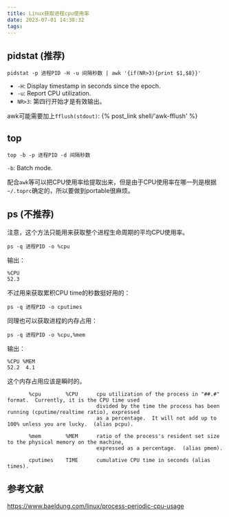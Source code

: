 ```yaml
---
title: Linux获取进程cpu使用率
date: 2023-07-01 14:38:32
tags:
---
```


## pidstat (推荐)

```shell
pidstat -p 进程PID -H -u 间隔秒数 | awk '{if(NR>3){print $1,$8}}'
```

- `-H`: Display timestamp in seconds since the epoch.
- `-u`: Report CPU utilization.
- `NR>3`: 第四行开始才是有效输出。

awk可能需要加上`fflush(stdout)`: {% post_link shell/'awk-fflush' %}

## top

```shell
top -b -p 进程PID -d 间隔秒数
```

`-b`: Batch mode.

配合`awk`等可以把CPU使用率给提取出来，但是由于CPU使用率在哪一列是根据`~/.toprc`确定的，所以要做到portable很麻烦。

## ps (不推荐)

注意，这个方法只能用来获取整个进程生命周期的平均CPU使用率。

```shell
ps -q 进程PID -o %cpu
```

输出：

```text
%CPU
52.3
```

不过用来获取累积CPU time的秒数挺好用的：

```shell
ps -q 进程PID -o cputimes
```

同理也可以获取进程的内存占用：

```shell
ps -q 进程PID -o %cpu,%mem
```

输出：

```text
%CPU %MEM
52.2  4.1
```

这个内存占用应该是瞬时的。

```text
       %cpu        %CPU      cpu utilization of the process in "##.#" format.  Currently, it is the CPU time used
                             divided by the time the process has been running (cputime/realtime ratio), expressed
                             as a percentage.  It will not add up to 100% unless you are lucky.  (alias pcpu).

       %mem        %MEM      ratio of the process's resident set size  to the physical memory on the machine,
                             expressed as a percentage.  (alias pmem).

       cputimes    TIME      cumulative CPU time in seconds (alias times).
```

## 参考文献

<https://www.baeldung.com/linux/process-periodic-cpu-usage>

